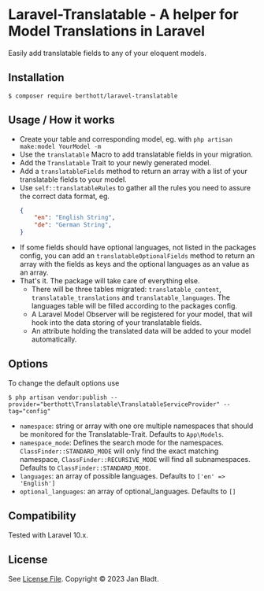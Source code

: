 # Laravel-Translatable - A helper for Model Translations in Laravel

Easily add translatable fields to any of your eloquent models.

## Installation

```
$ composer require berthott/laravel-translatable
```

## Usage / How it works

* Create your table and corresponding model, eg. with `php artisan make:model YourModel -m`
* Use the `translatable` Macro to add translatable fields in your migration.
* Add the `Translatable` Trait to your newly generated model.
* Add a `translatableFields` method to return an array with a list of your translatable fields to your model.
* Use `self::translatableRules` to gather all the rules you need to assure the correct data format, eg. 
    ```json
    {
        "en": "English String",
        "de": "German String",
    }
    ```
* If some fields should have optional languages, not listed in the packages config, you can add an `translatableOptionalFields` method to return an array with the fields as keys and the optional languages as an value as an array. 
* That's it. The package will take care of everything else.
    * There will be three tables migrated: `translatable_content`, `translatable_translations` and `translatable_languages`. The languages table will be filled according to the packages config.
    * A Laravel Model Observer will be registered for your model, that will hook into the data storing of your translatable fields.
    * An attribute holding the translated data will be added to your model automatically.

## Options

To change the default options use
```
$ php artisan vendor:publish --provider="berthott\Translatable\TranslatableServiceProvider" --tag="config"
```
* `namespace`: string or array with one ore multiple namespaces that should be monitored for the Translatable-Trait. Defaults to `App\Models`.
* `namespace_mode`: Defines the search mode for the namespaces. `ClassFinder::STANDARD_MODE` will only find the exact matching namespace, `ClassFinder::RECURSIVE_MODE` will find all subnamespaces. Defaults to `ClassFinder::STANDARD_MODE`.
* `languages`: an array of possible languages. Defaults to `['en' => 'English']`
* `optional_languages`: an array of optional_languages. Defaults to `[]`

## Compatibility

Tested with Laravel 10.x.

## License

See [License File](license.md). Copyright © 2023 Jan Bladt.